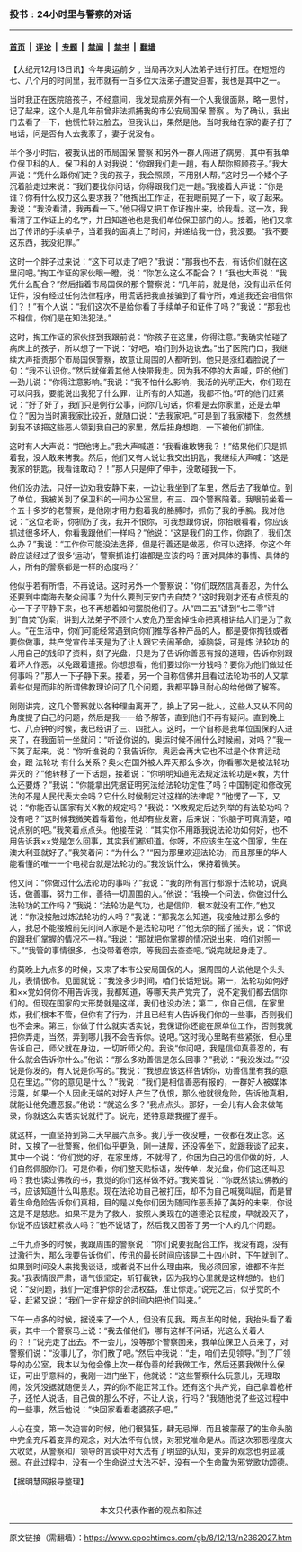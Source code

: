 ### 投书﹕24小时里与警察的对话

---

#### [首页](../../../..?n2362027) &nbsp;|&nbsp; [评论](../../../../../epoch-comment?n2362027) &nbsp;|&nbsp; [专题](../../../../../epoch-special?n2362027) &nbsp;|&nbsp; [禁闻](../../../../../epoch-news?n2362027) &nbsp;|&nbsp; [禁书](../../../../../books?n2362027) &nbsp;|&nbsp; [翻墙](https://github.com/gfw-breaker/nogfw/blob/master/README.md?n2362027)


<div class="post_content" id="artbody" itemprop="articleBody">
 <!-- article content begin -->
 <p>
  【大纪元12月13日讯】今年奥运前夕﹐当局再次对大法弟子进行打压。在短短的七、八个月的时间里，我市就有一百多位大法弟子遭受迫害，我也是其中之一。
 </p>
 <p>
  当时我正在医院陪孩子，不经意间，我发现病房外有一个人我很面熟，略一思忖，记了起来，这个人是几年前曾非法抓捕我的市公安局国保
  <ok href="https://www.epochtimes.com/gb/tag/%E8%AD%A6%E5%AF%9F.html">
   警察
  </ok>
  。为了确认，我出门去看了一下，他慌忙转过脸去，但我认出，果然是他。当时我给在家的妻子打了电话，问是否有人去我家了，妻子说没有。
 </p>
 <p>
  半个多小时后，被我认出的市局国保
  <ok href="https://www.epochtimes.com/gb/tag/%E8%AD%A6%E5%AF%9F.html">
   警察
  </ok>
  和另外一群人闯进了病房，其中有我单位保卫科的人。保卫科的人对我说：“你跟我们走一趟，有人帮你照顾孩子。”我大声说：“凭什么跟你们走？我的孩子，我会照顾，不用别人帮。”这时另一个矮个子沉着脸走过来说：“我们要找你问话，你得跟我们走一趟。”我接着大声说：“你是谁？你有什么权力这么要求我？”他掏出工作证，在我眼前晃了一下，收了起来。我说：“我没看清，我再看一下。”他只得又把工作证掏出来，给我看。这一次，我看清了工作证上的名字，并且知道他也是我们单位保卫部门的人。接着，他们又拿出了传讯的手续单子，当着我的面填上了时间，并递给我一份，我没要。“我不要这东西，我没犯罪。”
 </p>
 <p>
  这时一个胖子过来说：“这下可以走了吧？”我说：“那我也不去，有话你们就在这里问吧。”掏工作证的家伙眼一瞪，说：“你怎么这么不配合？！”我也大声说：“我凭什么配合？”然后指着市局国保的那个警察说：“几年前，就是他，没有出示任何证件，没有经过任何法律程序，用谎话把我直接骗到了看守所，难道我还会相信你们？！”有个人说：“我们这次不是给你看了手续单子和证件了吗？”我说：“那我也不相信，你们是在知法犯法。”
 </p>
 <p>
  这时，掏工作证的家伙挤到我跟前说：“你孩子在这里，你得注意。”我确实怕碰了病床上的孩子，所以想了一下说：“好吧，咱们到外边说去。”出了医院门口，我继续大声指责那个市局国保警察，故意让周围的人都听到。他只是涨红着脸说了一句：“我不认识你。”然后就催着其他人快带我走。因为我不停的大声喊，吓的他们一劲儿说：“你得注意影响。”我说：“我不怕什么影响，我活的光明正大，你们现在可以问我，要能说出我犯了什么罪，让所有的人知道，我都不怕。”吓的他们赶紧说：“好了好了，我们只是例行公事，问你几句话，你看是去你家里，还是去单位？”因为当时离我家比较近，就随口说：“去我家吧。”可是到了我家楼下，忽然想到我不该把这些恶人领到我自己的家里，然后扭身想跑，一下被他们抓住。
 </p>
 <p>
  这时有人大声说：“把他铐上。”我大声喊道：“我看谁敢铐我？！”结果他们只是抓着我，没人敢来铐我。然后，他们又有人说让我交出钥匙，我继续大声喊：“这是我家的钥匙，我看谁敢动？！”那人只是伸了伸手，没敢碰我一下。
 </p>
 <p>
  他们没办法，只好一边劝我安静下来，一边让我坐到了车里，然后去了我单位。到了单位，我被关到了保卫科的一间办公室里，有三、四个警察陪着。我眼前坐着一个五十多岁的老警察，是他刚才用力抱着我的胳膊时，抓伤了我的手腕。我对他说：“这位老哥，你抓伤了我，我并不恨你，可我想跟你说，你抬眼看看，你应该抓过很多坏人，你看我跟他们一样吗？”他说：“这是我们的工作，你跑了，我们怎么办？”我说：“工作你可能没法选择，但是行善还是做恶，你可以选择。你这个年龄应该经过了很多‘运动’，警察抓谁打谁都是应该的吗？面对具体的事情、具体的人，所有的警察都是一样的态度吗？”
 </p>
 <p>
  他似乎若有所悟，不再说话。这时另外一个警察说：“你们既然信真善忍，为什么还要到中南海去聚众闹事？为什么要到天安门去自焚？”这时我刚才还有点慌乱的心一下子平静下来，也不再想着如何摆脱他们了。从“四二五”讲到“七二零”讲到“自焚”伪案，讲到大法弟子不顾个人安危乃至舍掉性命把真相讲给人们是为了救人。“在生活中，你们可能经常遇到向你们推荐各种产品的人，都是要你掏钱或者要你做事，共产党宣传半天是为了让人跟它去闹革命，掉脑袋，可是炼
  <ok href="https://www.epochtimes.com/gb/tag/%E6%B3%95%E8%BD%AE%E5%8A%9F.html">
   法轮功
  </ok>
  的人用自己的钱印了资料，刻了光盘，只是为了告诉你善恶有报的道理，告诉你别跟着坏人作恶，以免跟着遭报。你想想看，他们要过你一分钱吗？要你为他们做过任何事吗？”那人一下子静下来。接着，另一个自称信佛并且看过法轮功书的人又拿着些似是而非的所谓佛教理论问了几个问题，我都平静且耐心的给他做了解答。
 </p>
 <p>
  刚刚讲完，这几个警察就以各种理由离开了，换上了另一批人，这些人又从不同的角度提了自己的问题，然后是我一一给予解答，直到他们不再有疑问。直到晚上七、八点钟的时候，我已经讲了三、四批人。这时，一个自称是我单位国保的人进来了，在我面前一坐就问：“听说你说的，奥运时候不闹什么时候闹，对吗？”我一下笑了起来，说：“你听谁说的？我告诉你，奥运会再大它也不过是个体育运动会，跟
  <ok href="https://www.epochtimes.com/gb/tag/%E6%B3%95%E8%BD%AE%E5%8A%9F.html">
   法轮功
  </ok>
  有什么关系？奥火在国外被人弄灭那么多次，你看哪次是被法轮功弄灭的？”他转移了一下话题，接着说：“你明明知道宪法规定法轮功是×教，为什么还要炼？”我说：“你能拿出凭据证明宪法给法轮功定性了吗？中国制定和修改宪法的不是人民代表大会吗？它什么时候制定过这样的法律呢？”他愣了一下，又说：“你能否认国家有关X教的规定吗？”我说：“X教规定后边列举的有法轮功吗？没有吧？”这时候我微笑着看着他，他却有些发窘，后来说：“你脑子可真清楚，咱说点别的吧。”我笑着点点头。他接茬说：“其实你不用跟我说法轮功如何好，也不用告诉我××党是怎么回事，其实我们都知道。你呀，不应该生在这个国家，生在澳大利亚就好了。”我笑着问：“为什么？”“因为那里欢迎法轮功，而且那里的华人能看懂的唯一一个电视台就是法轮功的。”我没说什么，保持着微笑。
 </p>
 <p>
  他又问：“你做过什么法轮功的事吗？”我说：“我的所有言行都源于法轮功，说真话，做善事，努力工作，善待一切周围的人。”他说：“我换一个问法，你做过什么法轮功的工作吗？”我说：“法轮功是气功，也是信仰，根本就没有工作。”他又说：“你没接触过炼法轮功的人吗？”我说：“那我怎么知道，我接触过那么多的人，我总不能接触前先问问人家是不是法轮功吧？”他无奈的摇了摇头，说：“你说的跟我们掌握的情况不一样。”我说：“那就把你掌握的情况说出来，咱们对照一下。”“我管的事情很多，也没带着卷宗，等我回去查查吧。”说完就起身走了。
 </p>
 <p>
  约莫晚上九点多的时候，又来了本市公安局国保的人，据周围的人说他是个头头儿，表情很冷。见面就说：“我没多少时间，咱们长话短说。第一，法轮功如何好和××党如何你不用告诉我，我都知道，等哪天共产党完了，说不定我们都去信你们的。但现在国家的大形势就是这样，我们也没办法；第二，你自己信，在家里炼，我们根本不管，但你有了行为，并且已经有人告诉我们你的一些事，否则我们也不会来。第三，你做了什么就实话实说，我保证你还能在原单位工作，否则我就把你弄走，当然，弄到哪儿我不会告诉你。说吧。”这时我心里略有些紧张，但心里告诉自己，师父就在身边，一切听师父的。我说“你问吧，我是信仰真善忍的，有什么就会告诉你什么。”他说：“那么多劝善信是怎么回事？”我说：“我没发过。”“没说是你发的，有人说是你写的。”我说：“我想应该这样告诉你，劝善信里有我的意见在里边。”“你的意见是什么？”我说：“我们是相信善恶有报的，一群好人被媒体污蔑，如果一个人因此无端的对好人产生了仇恨，那么他就很危险，告诉他真相，就能让他免遭恶报。”他说：“就这么多？”我点点头。那好，一会儿有人会来做笔录，你就这么实话实说就行了。说完，还特意跟我握了握手。
 </p>
 <p>
  就这样，一直坚持到第二天早晨六点多。我几乎一夜没睡，一夜都在发正念。这时，又换了一批警察，他们似乎更急，刚一进屋，还没等坐下，就跟我谈了起来，其中一个说：“你们觉的好，在家里炼，不就得了，你因为自己的信仰做的好，人们自然佩服你们。可是你看，你们整天贴标语，发传单，发光盘，你们这还叫忍吗？我也读过佛教的书，我觉的你们这样做不好。”我笑着说：“你既然读过佛教的书，应该知道什么叫慈悲。现在法轮功自己被打压，却不为自己喊冤叫屈，而是冒着生命危险告诉你们真相，目的是以免你们因为随同作恶丢掉了美好的未来，你说这是不是慈悲。如果不是为了救人，按照人类现在的道德沦丧程度，早就毁灭了，你说不应该赶紧救人吗？”他不说话了，然后我又回答了另一个人的几个问题。
 </p>
 <p>
  上午九点多的时候，我跟周围的警察说：“你们说要我配合工作，我没有跑，没有过激行为，那么我要告诉你们，传讯的最长时间应该是二十四小时，下午就到了。如果到时间没人来找我谈话，或者说不出什么理由来，我必须回家，谁都不许拦我。”我表情很严肃，语气很坚定，斩钉截铁，因为我的心里就是这样想的。他们说：“没问题，我们一定维护你的合法权益，准让你走。”说完之后，似乎觉的不妥，赶紧又说：“我们一定在规定的时间内把他们叫来。”
 </p>
 <p>
  下午一点多的时候，据说来了一个人，但没有见我。两点半的时候，我抬头看了看表，其中一个警察马上说：“我去催他们，哪有这样不问话，光这么关着人的？！”说完走了出去。不一会儿，没等那个警察回来，我单位保卫人员来了，对警察们说：“没事儿了，你们散了吧。”然后冲我说：“走，咱们去见领导。”到了厂领导的办公室，我本以为他会像上次一样伪善的给我做工作，然后还要我做什么保证，可出乎意料的，我刚一进门坐下，他就说：“这些警察什么玩意儿，无理取闹，没凭没据就随便关人，弄的你不能正常工作。还有这个共产党，自己拿着枪杆子，还怕人说话，自己做的那么不好，不让人说，行吗？”我随他说了些这过程中的一些事，然后他说：“快回家看看老婆孩子吧。”
 </p>
 <p>
  人心在变，第一次迫害的时候，他们很猖狂，肆无忌惮，而且被蒙蔽了的生命头脑中完全充斥着变异的观念，对大法怀有仇恨，对邪党唯命是从。而这次邪恶程度大大收敛，从警察和厂领导的言谈中对大法有了明显的认知，变异的观念也明显减弱。在此过程中，没有一个生命说过大法不好，没有一个生命敢为邪党歌功颂德。
 </p>
 <p>
  【据明慧网报导整理】
  <br/>
  <font color="#ffffff">
   (http://www.dajiyuan.com)
  </font>
  <br/>
  <center>
   <font class="GY13">
    本文只代表作者的观点和陈述
   </font>
  </center>
 </p>
 <!-- article content end -->
 <div id="below_article_ad">
 </div>
</div>


---

原文链接（需翻墙）：https://www.epochtimes.com/gb/8/12/13/n2362027.htm